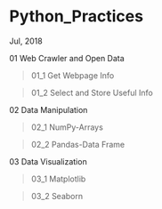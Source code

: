 # Python_Practices
Jul, 2018

01 Web Crawler and Open Data

  > 01_1 Get Webpage Info
  
  > 01_2 Select and Store Useful Info
  
02 Data Manipulation

  > 02_1 NumPy-Arrays
  
  > 02_2 Pandas-Data Frame
  
03 Data Visualization  
  
  > 03_1 Matplotlib
  
  > 03_2 Seaborn
  
